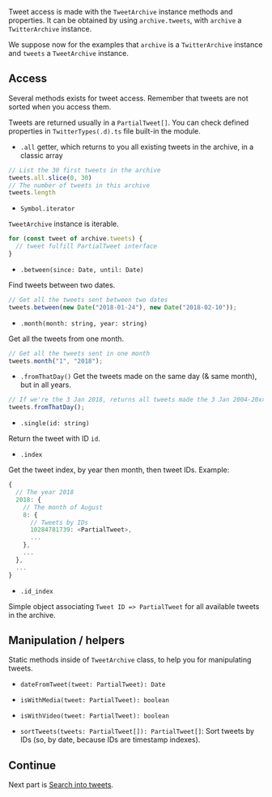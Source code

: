 Tweet access is made with the `TweetArchive` instance methods and properties. It can be obtained by using `archive.tweets`, with `archive` a `TwitterArchive` instance.

We suppose now for the examples that `archive` is a `TwitterArchive` instance and `tweets` a `TweetArchive` instance.

## Access

Several methods exists for tweet access.
Remember that tweets are not sorted when you access them.

Tweets are returned usually in a `PartialTweet[]`. You can check defined properties in `TwitterTypes(.d).ts` file built-in the module.

- `.all` getter, which returns to you all existing tweets in the archive, in a classic array

```ts
// List the 30 first tweets in the archive
tweets.all.slice(0, 30)
// The number of tweets in this archive
tweets.length
```

- `Symbol.iterator`

`TweetArchive` instance is iterable.

```ts
for (const tweet of archive.tweets) {
  // tweet fulfill PartialTweet interface
}
```

- `.between(since: Date, until: Date)`

Find tweets between two dates.

```ts
// Get all the tweets sent between two dates
tweets.between(new Date("2018-01-24"), new Date("2018-02-10"));
```

- `.month(month: string, year: string)`

Get all the tweets from one month.

```ts
// Get all the tweets sent in one month
tweets.month("1", "2018");
```

- `.fromThatDay()`
Get the tweets made on the same day (& same month), but in all years.

```ts
// If we're the 3 Jan 2018, returns all tweets made the 3 Jan 2004-20xx
tweets.fromThatDay();
```

- `.single(id: string)`

Return the tweet with ID `id`.

- `.index`

Get the tweet index, by year then month, then tweet IDs.
Example:
```js
{
  // The year 2018
  2018: { 
    // The month of August
    8: { 
      // Tweets by IDs
      10284781739: <PartialTweet>,
      ...
    },
    ...
  },
  ...
}
``` 

- `.id_index`

Simple object associating `Tweet ID => PartialTweet` for all available tweets in the archive.

## Manipulation / helpers
Static methods inside of `TweetArchive` class, to help you for manipulating tweets. 

- `dateFromTweet(tweet: PartialTweet): Date`


- `isWithMedia(tweet: PartialTweet): boolean`


- `isWithVideo(tweet: PartialTweet): boolean`

- `sortTweets(tweets: PartialTweet[]): PartialTweet[]`: Sort tweets by IDs (so, by date, because IDs are timestamp indexes).


## Continue

Next part is [Search into tweets](https://github.com/alkihis/twitter-archive-reader/wiki/Search-into-tweets). 


